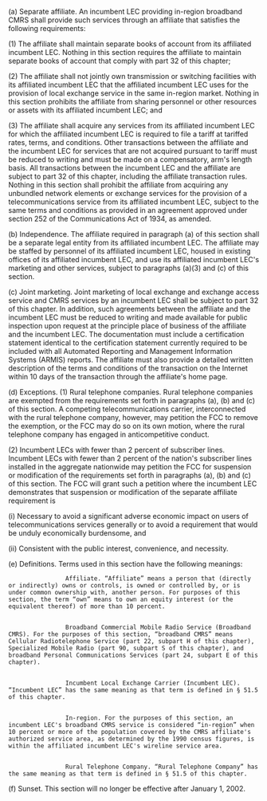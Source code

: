 (a) Separate affiliate. An incumbent LEC providing in-region broadband CMRS shall provide such services through an affiliate that satisfies the following requirements:

(1) The affiliate shall maintain separate books of account from its affiliated incumbent LEC. Nothing in this section requires the affiliate to maintain separate books of account that comply with part 32 of this chapter;

(2) The affiliate shall not jointly own transmission or switching facilities with its affiliated incumbent LEC that the affiliated incumbent LEC uses for the provision of local exchange service in the same in-region market. Nothing in this section prohibits the affiliate from sharing personnel or other resources or assets with its affiliated incumbent LEC; and

(3) The affiliate shall acquire any services from its affiliated incumbent LEC for which the affiliated incumbent LEC is required to file a tariff at tariffed rates, terms, and conditions. Other transactions between the affiliate and the incumbent LEC for services that are not acquired pursuant to tariff must be reduced to writing and must be made on a compensatory, arm's length basis. All transactions between the incumbent LEC and the affiliate are subject to part 32 of this chapter, including the affiliate transaction rules. Nothing in this section shall prohibit the affiliate from acquiring any unbundled network elements or exchange services for the provision of a telecommunications service from its affiliated incumbent LEC, subject to the same terms and conditions as provided in an agreement approved under section 252 of the Communications Act of 1934, as amended.

(b) Independence. The affiliate required in paragraph (a) of this section shall be a separate legal entity from its affiliated incumbent LEC. The affiliate may be staffed by personnel of its affiliated incumbent LEC, housed in existing offices of its affiliated incumbent LEC, and use its affiliated incumbent LEC's marketing and other services, subject to paragraphs (a)(3) and (c) of this section.

(c) Joint marketing. Joint marketing of local exchange and exchange access service and CMRS services by an incumbent LEC shall be subject to part 32 of this chapter. In addition, such agreements between the affiliate and the incumbent LEC must be reduced to writing and made available for public inspection upon request at the principle place of business of the affiliate and the incumbent LEC. The documentation must include a certification statement identical to the certification statement currently required to be included with all Automated Reporting and Management Information Systems (ARMIS) reports. The affiliate must also provide a detailed written description of the terms and conditions of the transaction on the Internet within 10 days of the transaction through the affiliate's home page.

(d) Exceptions. (1) Rural telephone companies. Rural telephone companies are exempted from the requirements set forth in paragraphs (a), (b) and (c) of this section. A competing telecommunications carrier, interconnected with the rural telephone company, however, may petition the FCC to remove the exemption, or the FCC may do so on its own motion, where the rural telephone company has engaged in anticompetitive conduct.

(2) Incumbent LECs with fewer than 2 percent of subscriber lines. Incumbent LECs with fewer than 2 percent of the nation's subscriber lines installed in the aggregate nationwide may petition the FCC for suspension or modification of the requirements set forth in paragraphs (a), (b) and (c) of this section. The FCC will grant such a petition where the incumbent LEC demonstrates that suspension or modification of the separate affiliate requirement is

(i) Necessary to avoid a significant adverse economic impact on users of telecommunications services generally or to avoid a requirement that would be unduly economically burdensome, and

(ii) Consistent with the public interest, convenience, and necessity.

(e) Definitions. Terms used in this section have the following meanings:


                    Affiliate. “Affiliate” means a person that (directly or indirectly) owns or controls, is owned or controlled by, or is under common ownership with, another person. For purposes of this section, the term “own” means to own an equity interest (or the equivalent thereof) of more than 10 percent.


                    Broadband Commercial Mobile Radio Service (Broadband CMRS). For the purposes of this section, “broadband CMRS” means Cellular Radiotelephone Service (part 22, subpart H of this chapter), Specialized Mobile Radio (part 90, subpart S of this chapter), and broadband Personal Communications Services (part 24, subpart E of this chapter).


                    Incumbent Local Exchange Carrier (Incumbent LEC). “Incumbent LEC” has the same meaning as that term is defined in § 51.5 of this chapter.


                    In-region. For the purposes of this section, an incumbent LEC's broadband CMRS service is considered “in-region” when 10 percent or more of the population covered by the CMRS affiliate's authorized service area, as determined by the 1990 census figures, is within the affiliated incumbent LEC's wireline service area.


                    Rural Telephone Company. “Rural Telephone Company” has the same meaning as that term is defined in § 51.5 of this chapter.

(f) Sunset. This section will no longer be effective after January 1, 2002.

